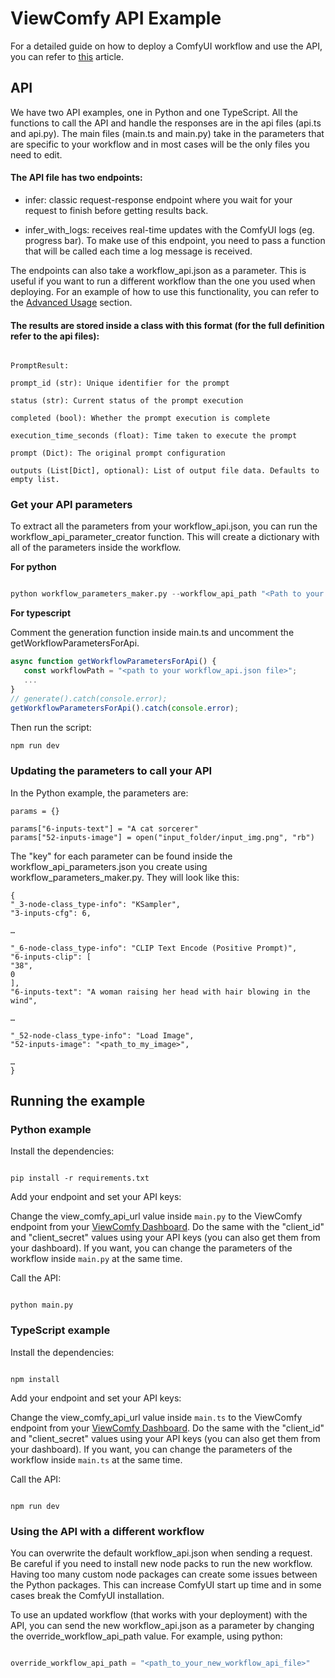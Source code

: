 # ViewComfy API Example

For a detailed guide on how to deploy a ComfyUI workflow and use the API, you can refer to [this](https://medium.com/@guillaume.bieler/integrate-comfyui-workflows-into-your-apps-a-guide-to-the-viewcomfy-api-981319b16c66) article.

## API

We have two API examples, one in Python and one TypeScript. All the functions to call the API and handle the responses are in the api files (api.ts and api.py). The main files (main.ts and main.py) take in the parameters that are specific to your workflow and in most cases will be the only files you need to edit.

#### The API file has two endpoints:

- infer: classic request-response endpoint where you wait for your request to finish before getting results back. 

- infer_with_logs: receives real-time updates with the ComfyUI logs (eg. progress bar). To make use of this endpoint, you need to pass a function that will be called each time a log message is received.

The endpoints can also take a workflow_api.json as a parameter. This is useful if you want to run a different workflow than the one you used when deploying. For an example of how to use this functionality, you can refer to the [Advanced Usage](#advanced-usage) section.

  
#### The results are stored inside a class with this format (for the full definition refer to the api files):

```

PromptResult:

prompt_id (str): Unique identifier for the prompt

status (str): Current status of the prompt execution

completed (bool): Whether the prompt execution is complete

execution_time_seconds (float): Time taken to execute the prompt

prompt (Dict): The original prompt configuration

outputs (List[Dict], optional): List of output file data. Defaults to empty list.

```

### Get your API parameters

To extract all the parameters from your workflow_api.json, you can run the workflow_api_parameter_creator function. This will create a dictionary with all of the parameters inside the workflow.

**For python**

  

```python

python workflow_parameters_maker.py --workflow_api_path "<Path to your workflow_api.json file>"

```
**For typescript** 


Comment the generation function inside main.ts and uncomment the getWorkflowParametersForApi.

```typescript
async function getWorkflowParametersForApi() {
   const workflowPath = "<path to your workflow_api.json file>";
   ...
}
// generate().catch(console.error);
getWorkflowParametersForApi().catch(console.error);

```

Then run the script:
```typescript
npm run dev
```
  

### Updating the parameters to call your API

In the Python example, the parameters are:
  

```
params = {}

params["6-inputs-text"] = "A cat sorcerer"
params["52-inputs-image"] = open("input_folder/input_img.png", "rb")

```

The "key" for each parameter can be found inside the workflow_api_parameters.json you create using workflow_parameters_maker.py. They will look like this:

```
{  
"_3-node-class_type-info": "KSampler",  
"3-inputs-cfg": 6,  
  
…  
  
"_6-node-class_type-info": "CLIP Text Encode (Positive Prompt)",  
"6-inputs-clip": [  
"38",  
0  
],  
"6-inputs-text": "A woman raising her head with hair blowing in the wind",  
  
…  
  
"_52-node-class_type-info": "Load Image",  
"52-inputs-image": "<path_to_my_image>",  
  
…  
}

```


## Running the example

 ### Python example

Install the dependencies:

```

pip install -r requirements.txt

```

Add your endpoint and set your API keys:

  

Change the view_comfy_api_url value inside `main.py` to the ViewComfy endpoint from your [ViewComfy Dashboard](https://app.viewcomfy.com). Do the same with the "client_id" and "client_secret" values using your API keys (you can also get them from your dashboard). If you want, you can change the parameters of the workflow inside `main.py` at the same time.

Call the API:

```

python main.py

```


### TypeScript example

Install the dependencies:

```

npm install

```

  

Add your endpoint and set your API keys:

  

Change the view_comfy_api_url value inside `main.ts` to the ViewComfy endpoint from your [ViewComfy Dashboard](https://app.viewcomfy.com). Do the same with the "client_id" and "client_secret" values using your API keys (you can also get them from your dashboard). If you want, you can change the parameters of the workflow inside `main.ts` at the same time.

  

Call the API:

  

```

npm run dev

```
  

<a  id="advanced-usage"></a>

### Using the API with a different workflow

  
You can overwrite the default workflow_api.json when sending a request. Be careful if you need to install new node packs to run the new workflow. Having too many custom node packages can create some issues between the Python packages. This can increase ComfyUI start up time and in some cases break the ComfyUI installation.

To use an updated workflow (that works with your deployment) with the API, you can send the new workflow_api.json as a parameter by changing the override_workflow_api_path value. For example, using python:

```python

override_workflow_api_path = "<path_to_your_new_workflow_api_file>"

```
